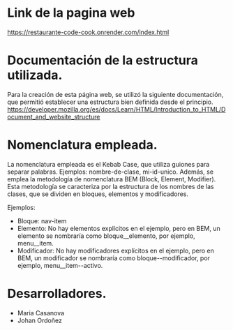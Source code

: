 # Link de la pagina web

https://restaurante-code-cook.onrender.com/index.html


# Documentación de la estructura utilizada.

Para la creación de esta página web, se utilizó la siguiente documentación, que permitió establecer una estructura bien definida desde el principio.
https://developer.mozilla.org/es/docs/Learn/HTML/Introduction_to_HTML/Document_and_website_structure

# Nomenclatura empleada.

La nomenclatura empleada es el Kebab Case, que utiliza guiones para separar palabras. Ejemplos: nombre-de-clase, mi-id-unico. Además, se emplea la metodología de nomenclatura BEM (Block, Element, Modifier). Esta metodología se caracteriza por la estructura de los nombres de las clases, que se dividen en bloques, elementos y modificadores.

Ejemplos:

- Bloque: nav-item
- Elemento: No hay elementos explícitos en el ejemplo, pero en BEM, un elemento se nombraría como bloque__elemento, por ejemplo, menu__item.
- Modificador: No hay modificadores explícitos en el ejemplo, pero en BEM, un modificador se nombraría como bloque--modificador, por ejemplo, menu__item--activo.

# Desarrolladores.

- Maria Casanova
- Johan Ordoñez


